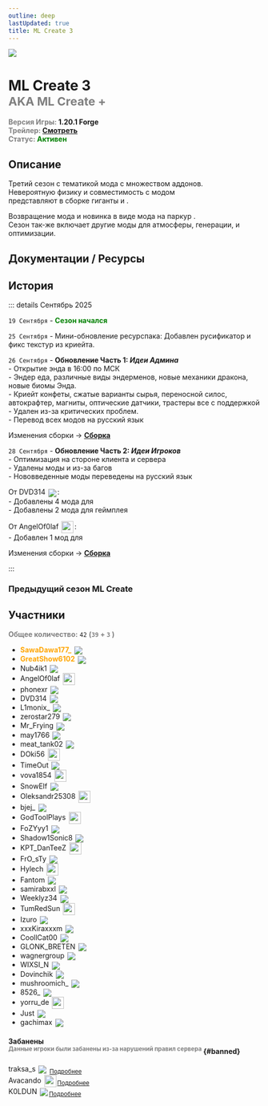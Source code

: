 ```yaml
---
outline: deep
lastUpdated: true
title: ML Create 3
---
```


![](/WIKI/ML-Create-3/banner.png)

# ML Create 3 <br/> <span style="color: gray;"><sup>AKA ML Create +</sup></span>
**<span style="color: gray;">Версия Игры:</span> 1.20.1 Forge**<br/>
**<span style="color: gray;">Трейлер:</span> [Смотреть](https://youtu.be/M8KChje108Q)**<br/>
**<span style="color: gray;">Статус:</span> <span style="color:green;">Активен</span>**
<!-- <br/><span style="color: gray;"><sub>19.09.2025 - 00.00.2025</sub></span><br/> -->

## Описание

Третий сезон с тематикой мода <Pill name="Create v5" link="https://www.curseforge.com/minecraft/mc-mods/create" image="https://media.forgecdn.net/avatars/thumbnails/1065/184/256/256/638598725500886388.png" color="#868dcc"/> с множеством аддонов.<br/> 
Невероятную физику и совместимость с модом  <Pill name="Create" link="https://www.curseforge.com/minecraft/mc-mods/create" image="https://media.forgecdn.net/avatars/thumbnails/1065/184/256/256/638598725500886388.png" color="#868dcc"/><br/> представляют в сборке гиганты <Pill name="Valkyrien Skies" link="https://modrinth.com/mod/valkyrien-skies" image="https://cdn.modrinth.com/data/V5ujR2yw/d156dee2ce00ca6ce07343bf8db374a05893f376.png" color="#868dcc"/> и <Pill name="Clockwork" link="https://www.curseforge.com/minecraft/mc-mods/create-clockwork" image="https://media.forgecdn.net/avatars/thumbnails/925/381/64/64/638393946266044506_animated.gif" color="#868dcc"/>.

Возвращение мода <Pill name="Etched" link="/wiki/season/ml-create-3/etched" image="https://media.forgecdn.net/avatars/thumbnails/939/472/64/64/638419301379970746.png" color="#868dcc"/> и новинка в виде мода на паркур <Pill name="ParCool!" link="/wiki/season/ml-create-3/parcool" image="https://media.forgecdn.net/avatars/thumbnails/944/831/64/64/638429142781134750.png" color="#868dcc"  />. <br/>Сезон так-же включает другие моды для атмосферы, генерации, и оптимизации.


## Документации / Ресурсы
<Links :items="[
    { 
        name: 'Сборка', 
        link: 'ml-create-3/modpack', 
        icon: 'solar:box-bold-duotone',
        color: '#868dcc'
    },
    { 
        name: 'ParCool!', 
        link: 'ml-create-3/parcool', 
        icon: 'solar:running-round-bold-duotone', 
        color: '#868dcc' 
    },
    { 
        name: 'Etched', 
        link: 'ml-create-3/etched', 
        icon: 'solar:play-circle-bold-duotone',
        color: '#868dcc'
    },
    { 
        name: 'FlectoneChat', 
        link: 'ml-create-3/flectone-chat', 
        icon: 'solar:chat-round-dots-bold-duotone',
        color: '#868dcc'
    },
    // { 
    //     name: 'Доп Механики', 
    //     link: 'ml-legacy/additional-mechanics', 
    //     icon: 'solar:cpu-bold-duotone', 
    //     color: '#868dcc' 
    // },
    // { 
    //     name: 'FlectonePulse', 
    //     link: 'ml-legacy/flectone-pulse', 
    //     icon: 'solar:chat-round-dots-bold-duotone',
    //     color: '#868dcc'
    // },
    // {
    //     name: 'Brewery',
    //     link: '/brewery/ml-legacy/alcoholic-drinks',
    //     icon: 'solar:wineglass-bold-duotone', 
    //     color: '#868dcc' 
    // },
    ]"
/> 

## История

::: details Cентябрь 2025 

`19 Cентября` - **<span style="color: green;">Сезон начался</span>**

`25 Сентября` - Мини-обновление ресурспака: Добавлен русификатор и фикс текстур из криейта.

`26 Сентября` - **Обновление Часть 1: *Идеи Админа*** <br/> 
\- Открытие энда в 16:00 по МСК<br/> 
\- Эндер еда, различные виды эндерменов, новые механики дракона, новые биомы Энда.<br/> 
\- Криейт конфеты, сжатые варианты сырья, переносной силос, автокрафтер, магниты, оптические датчики, трастеры все с поддержкой <Pill name="Valkyrien Skies" link="https://modrinth.com/mod/valkyrien-skies" image="https://cdn.modrinth.com/data/V5ujR2yw/d156dee2ce00ca6ce07343bf8db374a05893f376.png" color="#868dcc"/> <br/> 
\- Удален <Pill name="Create Cobblestone" link="https://modrinth.com/mod/ihpnEd80" image="https://cdn.modrinth.com/data/ihpnEd80/3b04d5b3830e1f685d78fa765f928d94f11f5d65_96.webp" /> из-за критических проблем.<br/> 
\- Перевод всех модов на русский язык<br/> 

Изменения сборки -> **[Сборка](ml-create-3/modpack)**<br/> 

`28 Сентября` - **Обновление Часть 2: *Идеи Игроков*** <br/> 
\- Оптимизация на стороне клиента и сервера <br/> 
\- Удалены моды <Pill name="Create: Enchantable Machinery" link="https://modrinth.com/mod/create-enchantable-machinery" image="https://cdn.modrinth.com/data/eqrvp4NK/245c9219d033286021178416a33240f848321b5f_96.webp" /> и <Pill name="Palladium" link="https://modrinth.com/mod/mpalladium" image="https://cdn.modrinth.com/data/JNRr4jji/f278059c6af8dc0b8bf29b85915fa520bf20cbfb_96.webp" /> из-за багов<br/> 
\- Нововведенные моды переведены на русский язык<br/> 

От DVD314 <img src="https://api.mineatar.io/face/9806b0b5-baa2-48c6-b70e-64af239a78eb?scale=3" style="display: inline; margin: 0 2px; vertical-align: middle;" />:<br/> 
\- Добавлены 4 мода для <Pill name="Create" link="https://www.curseforge.com/minecraft/mc-mods/create" image="https://media.forgecdn.net/avatars/thumbnails/1065/184/256/256/638598725500886388.png" color="#868dcc"/><br/> 
\- Добавлены 2 мода для геймплея<br/> 

От AngelOf0laf <img src="/minecraft/playerHeads/steveHead.png" style="display: inline; margin: 0 2px; vertical-align: middle;" width="24" height="24"/>:<br/> 
\- Добавлен 1 мод для <Pill name="Create" link="https://www.curseforge.com/minecraft/mc-mods/create" image="https://media.forgecdn.net/avatars/thumbnails/1065/184/256/256/638598725500886388.png" color="#868dcc"/><br/>

Изменения сборки -> **[Сборка](ml-create-3/modpack)**<br/> 

:::
### Предыдущий сезон ML Create

<Links :items="[
    { 
        name: 'ML Create & Magic', 
        link: '../archive/ml-createmagic', 
        icon: 'solar:archive-bold-duotone',
        color: '#868dcc'
    },
    { 
        name: 'ML Create 2', 
        link: './ml-create-2', 
        icon: 'solar:archive-bold-duotone',
        color: '#868dcc'
    },
  ]"
/>







## Участники 
**<span style="color: gray;">Общее количество:</span>** `42` 
**<span style="color: gray;"> (`39` + `3` [<iconify-icon icon="solar:user-block-bold-duotone"  style="margin:center;color: #FF0000"></iconify-icon>](#banned))</span><br/>**


- **<span style="color: orange;">SawaDawa177_</span>** <img src="https://api.mineatar.io/face/0c81442c240b4087851ff50f3d8fd589?scale=3" style="display: inline; margin: 0 2px; vertical-align: middle;" />
- **<span style="color: orange;">GreatShow6102</span>** <img src="https://api.mineatar.io/face/ceb1b631-d2ff-4166-8458-e4c8498e1248?scale=3" style="display: inline; margin: 0 2px; vertical-align: middle;" />
- Nub4ik1  <img src="https://api.mineatar.io/face/d2b496f0-c2b0-4849-8dee-a6bda731a7eb?scale=3" style="display: inline; margin: 0 2px; vertical-align: middle;" />
- AngelOf0laf <img src="/minecraft/playerHeads/steveHead.png" style="display: inline; margin: 0 2px; vertical-align: middle;" width="24" height="24"/>
- phonexr <img src="https://api.mineatar.io/face/0105365a-acc2-4e10-b4e0-7bd88f0c642a?scale=3" style="display: inline; margin: 0 2px; vertical-align: middle;" />
- DVD314 <img src="https://api.mineatar.io/face/9806b0b5-baa2-48c6-b70e-64af239a78eb?scale=3" style="display: inline; margin: 0 2px; vertical-align: middle;" /> 
- L1monix_ <img src="https://api.mineatar.io/face/e5c50ccc-106a-4e4f-bdbc-48c003d80427?scale=3" style="display: inline; margin: 0 2px; vertical-align: middle;" /> 
- zerostar279 <img src="https://api.mineatar.io/face/cfc33bd0-b49d-4b65-99d8-92ee7090a011?scale=3" style="display: inline; margin: 0 2px; vertical-align: middle;" />
- Mr_Frying <img src="https://api.mineatar.io/face/8a587fdf-a714-42db-b460-cac37bfaaaeb?scale=3" style="display: inline; margin: 0 2px; vertical-align: middle;" />
- may1766 <img src="https://api.mineatar.io/face/8d88b0f3-2c0b-43d8-aa60-1a963f816949?scale=3" style="display: inline; margin: 0 2px; vertical-align: middle;" />
- meat_tank02 <img src="https://api.mineatar.io/face/74cb7d13-6153-4557-8138-7bda3f2c376b?scale=3" style="display: inline; margin: 0 2px; vertical-align: middle;" />
- DOki56 <img src="/minecraft/playerHeads/steveHead.png" style="display: inline; margin: 0 2px; vertical-align: middle;" width="24" height="24"/>
- TimeOut  <img src="https://api.mineatar.io/face/f585e50e-0dc2-4699-a3be-b95bb75cfd7c?scale=3" style="display: inline; margin: 0 2px; vertical-align: middle;" />
- vova1854 <img src="/minecraft/playerHeads/steveHead.png" style="display: inline; margin: 0 2px; vertical-align: middle;" width="24" height="24"/>
- SnowElf  <img src="https://api.mineatar.io/face/b051deb5-3399-4ec3-8e6a-bcd3eb7b60a4?scale=3" style="display: inline; margin: 0 2px; vertical-align: middle;" />
- Oleksandr25308 <img src="/minecraft/playerHeads/steveHead.png" style="display: inline; margin: 0 2px; vertical-align: middle;" width="24" height="24"/>
- bjej_  <img src="https://api.mineatar.io/face/dca1b446-28e8-43ba-abc7-6b56c95deee2?scale=3" style="display: inline; margin: 0 2px; vertical-align: middle;" />
- GodToolPlays <img src="/minecraft/playerHeads/steveHead.png" style="display: inline; margin: 0 2px; vertical-align: middle;" width="24" height="24"/>
- FoZYyy1 <img src="https://api.mineatar.io/face/21937cc8-a43e-4875-8608-b29af229406c?scale=3" style="display: inline; margin: 0 2px; vertical-align: middle;" />
- Shadow1Sonic8 <img src="https://api.mineatar.io/face/ec122386-48e2-4b50-ad08-f26339fd3037?scale=3" style="display: inline; margin: 0 2px; vertical-align: middle;" />
- KPT_DanTeeZ <img src="/minecraft/playerHeads/steveHead.png" style="display: inline; margin: 0 2px; vertical-align: middle;" width="24" height="24"/>
- FrO_sTy <img src="https://api.mineatar.io/face/27d5f6c3-5227-411c-99cd-7d876c769d4f?scale=3" style="display: inline; margin: 0 2px; vertical-align: middle;" />
- Hylech <img src="/minecraft/playerHeads/steveHead.png" style="display: inline; margin: 0 2px; vertical-align: middle;" width="24" height="24"/>
- Fantom <img src="https://api.mineatar.io/face/1fc65db4-6b33-442f-ba93-427a554371ac?scale=3" style="display: inline; margin: 0 2px; vertical-align: middle;" />
- samirabxxl <img src="https://api.mineatar.io/face/6937184a-24de-443d-8aa4-d39975eea42b?scale=3" style="display: inline; margin: 0 2px; vertical-align: middle;" />
- Weeklyz34 <img src="https://api.mineatar.io/face/f927ef51-042a-4274-ac59-54311e19b143?scale=3" style="display: inline; margin: 0 2px; vertical-align: middle;" />
- TumRedSun  <img src="/minecraft/playerHeads/steveHead.png" style="display: inline; margin: 0 2px; vertical-align: middle;" width="24" height="24"/>
- Izuro <img src="https://api.mineatar.io/face/555c6f03-0801-42f8-9db1-fe3faee0d604?scale=3" style="display: inline; margin: 0 2px; vertical-align: middle;" />
- xxxKiraxxxm <img src="https://api.mineatar.io/face/5a8d6840-36fe-45ef-adc3-64c1f4808e01?scale=3" style="display: inline; margin: 0 2px; vertical-align: middle;" />
- CoollCat00 <img src="https://api.mineatar.io/face/4508c757-b5cf-41da-9985-9aa8fc79ecf0?scale=3" style="display: inline; margin: 0 2px; vertical-align: middle;" />
- GLONK_BRETEN <img src="https://api.mineatar.io/face/646b8a96-2a37-4b8a-885e-7c1cc42ca87d?scale=3" style="display: inline; margin: 0 2px; vertical-align: middle;" />
- wagnergroup <img src="https://api.mineatar.io/face/0c77153e-2e69-4ca4-84a1-09ecdc9ab193?scale=3" style="display: inline; margin: 0 2px; vertical-align: middle;" />
- WIXSI_N <img src="https://api.mineatar.io/face/35cf0e0f-421f-4b8c-946f-fc4cee0ec346?scale=3" style="display: inline; margin: 0 2px; vertical-align: middle;" />
- Dovinchik <img src="https://api.mineatar.io/face/6698c234-c3d8-499d-9160-9896dc8b29eb?scale=3" style="display: inline; margin: 0 2px; vertical-align: middle;" />
- mushroomich_ <img src="https://api.mineatar.io/face/ed835c7b-f930-42ef-9698-4b4ba11bc990?scale=3" style="display: inline; margin: 0 2px; vertical-align: middle;" />
- 8526_ <img src="https://api.mineatar.io/face/306f233d-3c90-4eb5-8fc2-fbfd09637791?scale=3" style="display: inline; margin: 0 2px; vertical-align: middle;" />
- yorru_de <img src="/minecraft/playerHeads/steveHead.png" style="display: inline; margin: 0 2px; vertical-align: middle;" width="24" height="24"/>
- Just <img src="https://api.mineatar.io/face/698efff3-fe26-4bbd-b56f-f61715cf0b82?scale=3" style="display: inline; margin: 0 2px; vertical-align: middle;" />
- gachimax <img src="https://api.mineatar.io/face/5597a6cb-40fb-442b-a971-6f91b6d530d9?scale=3" style="display: inline; margin: 0 2px; vertical-align: middle;" />

#### Забанены <br/><span style="color: gray;"><sup>Данные игроки были забанены из-за нарушений правил сервера</sup></span> {#banned} 
<iconify-icon icon="solar:user-block-bold-duotone"  style="margin:center;color: #FF0000"></iconify-icon> traksa_s <img src="https://api.mineatar.io/face/45e529c8-4a8e-44eb-b02c-5b99e41a9d1c?scale=3" style="display: inline; margin: 0 2px; vertical-align: middle;" /> <span style="color: gray;"><sub>[Подробнее](https://discord.com/channels/1120257989874561066/1404086796350132405)</sub></span><br/>
<iconify-icon icon="solar:user-block-bold-duotone"  style="margin:center;color: #FF0000"></iconify-icon> Avacando <img src="/minecraft/playerHeads/steveHead.png" style="display: inline; margin: 0 2px; vertical-align: middle;" width="24" height="24"/><span style="color: gray;"><sub>[Подробнее](https://discord.com/channels/1120257989874561066/1419416641187348661)</sub></span><br/>
<iconify-icon icon="solar:user-block-bold-duotone"  style="margin:center;color: #FF0000"></iconify-icon> K0LDUN <img src="https://api.mineatar.io/face/1c46057e-9a67-4310-9e92-2e2dd0994152?scale=3" style="display: inline; margin: 0 2px; vertical-align: middle;" /><span style="color: gray;"><sub>[Подробнее](https://discord.com/channels/https://discord.com/channels/1120257989874561066/1422000111457800224)</sub></span><br/>
